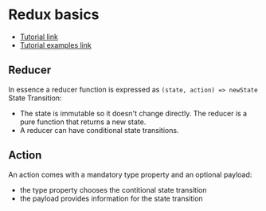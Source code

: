 # Redux basics
* [Tutorial link](https://www.robinwieruch.de/javascript-reducer)
* [Tutorial examples link](https://github.com/rwieruch/javascript-reducer)

## Reducer

In essence a reducer function is expressed as `(state, action) => newState`
State Transition: 
* The state is immutable so it doesn't change directly. The reducer is a pure function that returns a new state.
* A reducer can have conditional state transitions.

## Action

An action comes with a mandatory type property and an optional payload:
* the type property chooses the contitional state transition
* the payload provides information for the state transition
